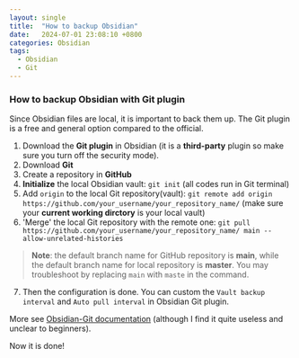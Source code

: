 ```yaml
---
layout: single
title:  "How to backup Obsidian"
date:   2024-07-01 23:08:10 +0800
categories: Obsidian
tags:
  - Obsidian
  - Git
---
```

### How to backup Obsidian with Git plugin
Since Obsidian files are local, it is important to back them up. The Git plugin is a free and general option compared to the official.

1. Download the **Git plugin** in Obsidian (it is a **third-party** plugin so make sure you turn off the security mode).
2. Download **Git**
3. Create a repository in **GitHub**
4. **Initialize** the local Obsidian vault: 
    `git init` 
    (all codes run in Git terminal)
5. Add `origin` to the local Git repository(vault): 
    `git remote add origin https://github.com/your_username/your_repository_name/` 
    (make sure your **current working dirctory** is your local vault)
6. 'Merge' the local Git repository with the remote one: 
    `git pull https://github.com/your_username/your_repository_name/ main --allow-unrelated-histories`
>**Note**: the default branch name for GitHub repository is **main**, while the default branch name for local repository is **master**. You may troubleshoot by replacing `main` with `maste` in the command.
7. Then the configuration is done. You can custom the `Vault backup interval` and `Auto pull interval` in Obsidian Git plugin.

More see [Obsidian-Git documentation](https://publish.obsidian.md/git-doc/Start+here) (although I find it quite useless and unclear to beginners).

Now it is done!
